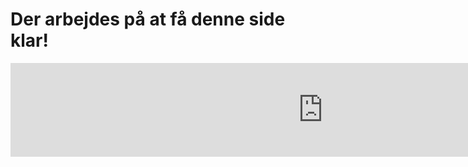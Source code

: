 # Der arbejdes på at få denne side klar!

<iframe src="https://regionh-my.sharepoint.com/personal/stefan_sajin-henningsen_regionh_dk/_layouts/15/Doc.aspx?sourcedoc={13f6da05-fd4e-439b-a62f-73c24aea2162}&amp;action=embedview" width="1000px" frameborder="0">Dette er et integreret <a target="_blank" href="https://office.com">Microsoft Office</a>-dokument leveret af <a target="_blank" href="https://office.com/webapps">Office</a>.</iframe>
